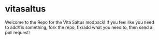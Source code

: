 vitasaltus
==========

Welcome to the Repo for the Vita Saltus modpack! If you feel like you need to add/fix something, fork the repo, fix/add what you need to, then send a pull request!
